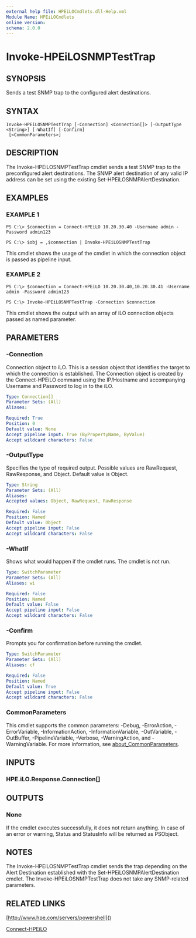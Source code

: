 ```yaml
---
external help file: HPEiLOCmdlets.dll-Help.xml
Module Name: HPEiLOCmdlets
online version:
schema: 2.0.0
---
```


# Invoke-HPEiLOSNMPTestTrap

## SYNOPSIS
Sends a test SNMP trap to the configured alert destinations.

## SYNTAX

```
Invoke-HPEiLOSNMPTestTrap [-Connection] <Connection[]> [-OutputType <String>] [-WhatIf] [-Confirm]
 [<CommonParameters>]
```

## DESCRIPTION
The Invoke-HPEiLOSNMPTestTrap cmdlet sends a test SNMP trap to the preconfigured alert destinations.
The SNMP alert destination of any valid IP address can be set using the existing Set-HPEiLOSNMPAlertDestination.

## EXAMPLES

### EXAMPLE 1
```
PS C:\> $connection = Connect-HPEiLO 10.20.30.40 -Username admin -Password admin123 

PS C:\> $obj = ,$connection | Invoke-HPEiLOSNMPTestTrap
```

This cmdlet shows the usage of the cmdlet in which the connection object is passed as pipeline input.

### EXAMPLE 2
```
PS C:\> $connection = Connect-HPEiLO 10.20.30.40,10.20.30.41 -Username admin -Password admin123 

PS C:\> Invoke-HPEiLOSNMPTestTrap -Connection $connection
```

This cmdlet shows the output with an array of iLO connection objects passed as named parameter.

## PARAMETERS

### -Connection
Connection object to iLO.
This is a session object that identifies the target to which the connection is established.
The Connection object is created by the Connect-HPEiLO command using the IP/Hostname and accompanying Username and Password to log in to the iLO.

```yaml
Type: Connection[]
Parameter Sets: (All)
Aliases:

Required: True
Position: 0
Default value: None
Accept pipeline input: True (ByPropertyName, ByValue)
Accept wildcard characters: False
```

### -OutputType
Specifies the type of required output.
Possible values are RawRequest, RawResponse, and Object.
Default value is Object.

```yaml
Type: String
Parameter Sets: (All)
Aliases:
Accepted values: Object, RawRequest, RawResponse

Required: False
Position: Named
Default value: Object
Accept pipeline input: False
Accept wildcard characters: False
```

### -WhatIf
Shows what would happen if the cmdlet runs.
The cmdlet is not run.

```yaml
Type: SwitchParameter
Parameter Sets: (All)
Aliases: wi

Required: False
Position: Named
Default value: False
Accept pipeline input: False
Accept wildcard characters: False
```

### -Confirm
Prompts you for confirmation before running the cmdlet.

```yaml
Type: SwitchParameter
Parameter Sets: (All)
Aliases: cf

Required: False
Position: Named
Default value: True
Accept pipeline input: False
Accept wildcard characters: False
```

### CommonParameters
This cmdlet supports the common parameters: -Debug, -ErrorAction, -ErrorVariable, -InformationAction, -InformationVariable, -OutVariable, -OutBuffer, -PipelineVariable, -Verbose, -WarningAction, and -WarningVariable. For more information, see [about_CommonParameters](http://go.microsoft.com/fwlink/?LinkID=113216).

## INPUTS

### HPE.iLO.Response.Connection[]
## OUTPUTS

### None
If the cmdlet executes successfully, it does not return anything.
In case of an error or warning, Status and StatusInfo will be returned as PSObject.

## NOTES
The Invoke-HPEiLOSNMPTestTrap cmdlet sends the trap depending on the Alert Destination established with the Set-HPEiLOSNMPAlertDestination cmdlet.
The Invoke-HPEiLOSNMPTestTrap does not take any SNMP-related parameters.

## RELATED LINKS

[http://www.hpe.com/servers/powershell]()

[Connect-HPEiLO]()

